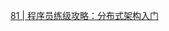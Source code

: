 [81 | 程序员练级攻略：分布式架构入门](https://time.geekbang.org/column/article/10603?utm_source=related_read&utm_medium=article&utm_term=related_read)
